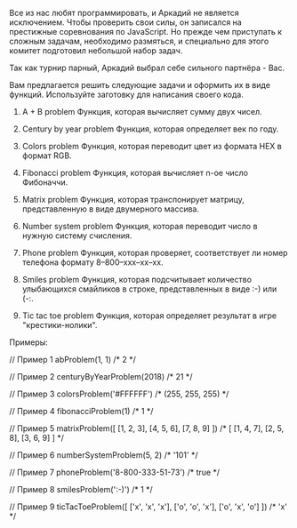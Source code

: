 Все из нас любят программировать, и Аркадий не является исключением. Чтобы проверить свои силы, он записался на престижные соревнования по JavaScript. Но прежде чем приступать к сложным задачам, необходимо размяться, и специально для этого комитет подготовил небольшой набор задач.

Так как турнир парный, Аркадий выбрал себе сильного партнёра - Вас.

Вам предлагается решить следующие задачи и оформить их в виде функций. Используйте заготовку для написания своего кода.

1. A + B problem
   Функция, которая вычисляет сумму двух чисел.

2. Century by year problem
   Функция, которая определяет век по году.

3. Colors problem
   Функция, которая переводит цвет из формата HEX в формат RGB.

4. Fibonacci problem
   Функция, которая вычисляет n-ое число Фибоначчи.

5. Matrix problem
   Функция, которая транспонирует матрицу, представленную в виде двумерного массива.

6. Number system problem
   Функция, которая переводит число в нужную систему счисления.

7. Phone problem
   Функция, которая проверяет, соответствует ли номер телефона формату 8–800–xxx–xx–xx.

8. Smiles problem
   Функция, которая подсчитывает количество улыбающихся смайликов в строке, представленных в виде :-) или (-:.

9. Tic tac toe problem
   Функция, которая определяет результат в игре "крестики-нолики".


Примеры:

// Пример 1
abProblem(1, 1)
/*
    2
*/

// Пример 2
centuryByYearProblem(2018)
/*
    21
*/

// Пример 3
colorsProblem('#FFFFFF')
/*
    (255, 255, 255)
*/

// Пример 4
fibonacciProblem(1)
/*
    1
*/

// Пример 5
matrixProblem([
    [1, 2, 3],
    [4, 5, 6],
    [7, 8, 9]
])
/*
    [
        [1, 4, 7],
        [2, 5, 8],
        [3, 6, 9]
    ]
*/

// Пример 6
numberSystemProblem(5, 2)
/*
    '101'
*/

// Пример 7
phoneProblem('8-800-333-51-73')
/*
    true
*/

// Пример 8
smilesProblem(':-)')
/*
    1
*/

// Пример 9
ticTacToeProblem([
    ['x', 'x', 'x'],
    ['o', 'o', 'x'],
    ['o', 'x', 'o']
])
/*
    'x'
*/
